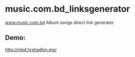 music.com.bd_linksgenerator
===========================

www.music.com.bd Album songs direct link generator

## Demo:
http://mbd.hrshadhin.me/
